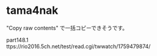 # tama4nak

"Copy raw contents" で一括コピーできそうです。


part148.1    
ttps://rio2016.5ch.net/test/read.cgi/twwatch/1759479874/
